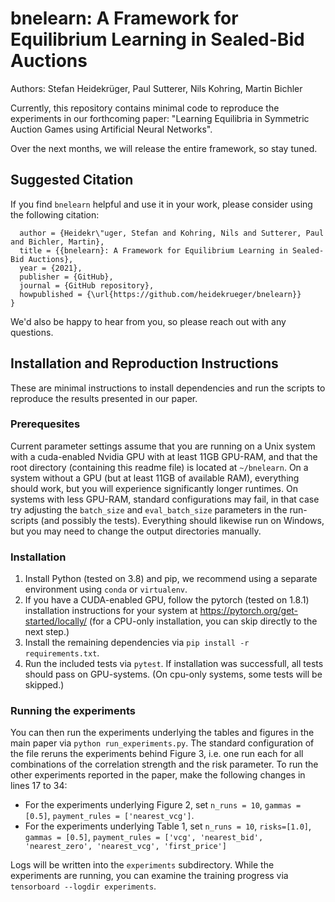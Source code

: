 # bnelearn: A Framework for Equilibrium Learning in Sealed-Bid Auctions
Authors: Stefan Heidekrüger, Paul Sutterer, Nils Kohring, Martin Bichler

Currently, this repository contains minimal code to reproduce the experiments in our forthcoming paper: "Learning Equilibria in Symmetric Auction Games using
Artificial Neural Networks".

Over the next months, we will release the entire framework, so stay tuned.

## Suggested Citation
If you find `bnelearn` helpful and use it in your work, please consider using the following citation:

```@misc{Heidekrueger2021,
  author = {Heidekr\"uger, Stefan and Kohring, Nils and Sutterer, Paul and Bichler, Martin},
  title = {{bnelearn}: A Framework for Equilibrium Learning in Sealed-Bid Auctions},
  year = {2021},
  publisher = {GitHub},
  journal = {GitHub repository},
  howpublished = {\url{https://github.com/heidekrueger/bnelearn}}
}
```

We'd also be happy to hear from you, so please reach out with any questions.

## Installation and Reproduction Instructions

These are minimal instructions to install dependencies and run the scripts to reproduce the results presented in our paper. 

### Prerequesites 

Current parameter settings assume that you are running on a Unix system with a cuda-enabled Nvidia GPU with at least 11GB GPU-RAM, and that the root directory (containing this readme file) is located at `~/bnelearn`. 
On a system without a GPU (but at least 11GB of available RAM), everything should work, but you will experience significantly longer runtimes.
On systems with less GPU-RAM, standard configurations may fail, in that case try adjusting the `batch_size` and `eval_batch_size` parameters in the run-scripts (and possibly the tests).
Everything should likewise run on Windows, but you may need to change the output directories manually.

### Installation

1. Install Python (tested on 3.8) and pip, we recommend using a separate environment using `conda` or `virtualenv`.
1. If you have a CUDA-enabled GPU, follow the pytorch (tested on 1.8.1) installation instructions for your system at https://pytorch.org/get-started/locally/ (for a CPU-only installation, you can skip directly to the next step.)
1. Install the remaining dependencies via `pip install -r requirements.txt`.
1. Run the included tests via `pytest`. If installation was successfull, all tests should pass on GPU-systems. (On cpu-only systems, some tests will be skipped.)


### Running the experiments

You can then run the experiments underlying the tables and figures in the main paper via `python run_experiments.py`. The standard configuration of the file reruns the experiments behind Figure 3, i.e. one run each for all combinations of the correlation strength and the risk parameter. To run the other experiments reported in the paper, make the following changes in lines 17 to 34:

* For the experiments underlying Figure 2, set `n_runs = 10`, `gammas = [0.5]`, `payment_rules = ['nearest_vcg']`.
* For the experiments underlying Table 1, set `n_runs = 10`, `risks=[1.0]`, `gammas = [0.5]`, `payment_rules = ['vcg', 'nearest_bid', 'nearest_zero', 'nearest_vcg', 'first_price']`

Logs will be written into the `experiments` subdirectory. While the experiments are running, you can examine the training progress via `tensorboard --logdir experiments`.